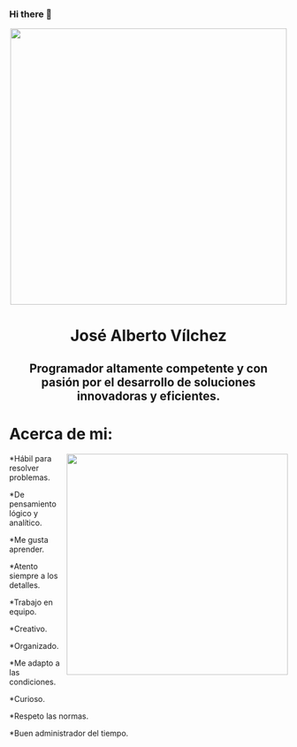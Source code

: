 ### Hi there 👋

<div id="header" align="center">
    <img src="https://media4.giphy.com/media/qgQUggAC3Pfv687qPC/200.webp?cid=ecf05e471j1uy8j0r23saemptcw5dos74vww8yy1untt3w9u&ep=v1_gifs_search&rid=200.webp&ct=g" width="500"/>
    <span>
        <h1 align="center">José Alberto Vílchez</h1>
        <h2 align="center">Programador altamente competente y con pasión por el desarrollo de soluciones innovadoras y eficientes.</h2>
    </span>
</div>

<div id="header" font-family= "sans-serif">
    <h1>Acerca de mi:</h1>
    <img src="https://media4.giphy.com/media/JO9WCVmDMbC0eLSlyV/200.webp?cid=ecf05e47xkitcp0hbiu4kc267bhmxbab429o3ywk7dwlk9hr&ep=v1_gifs_search&rid=200.webp&ct=g" width="400" align="right"/>
    <p>*Hábil para resolver problemas.</p>
    <p>*De pensamiento lógico y analítico.</p>
    <p>*Me gusta aprender.</p>
    <p>*Atento siempre a los detalles.</p>
    <p>*Trabajo en equipo.</p> 
    <p>*Creativo.</p>
    <p>*Organizado.</p>
    <p>*Me adapto a las condiciones.</p>
    <p>*Curioso.</p>
    <p>*Respeto las normas.</p> 
    <p>*Buen administrador del tiempo.</p>
</div>

<!--
**JoseVilchez2023/JoseVilchez2023** is a ✨ _special_ ✨ repository because its `README.md` (this file) appears on your GitHub profile.

Here are some ideas to get you started:

- 🔭 I’m currently working on ...
- 🌱 I’m currently learning ...
- 👯 I’m looking to collaborate on ...
- 🤔 I’m looking for help with ...
- 💬 Ask me about ...
- 📫 How to reach me: ...
- 😄 Pronouns: ...
- ⚡ Fun fact: ...
-->
